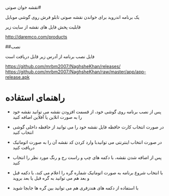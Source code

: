  
نقشه خوان صوتی#


یک برنامه اندروید برای خواندن نقشه صوتی تابلو فرش روی گوشی موبایل


قابلیت پخش فایل های نقشه از سایت زیر

http://daremco.com/products

##نصب

فایل نصب برنامه از آدرس زیر قابل دریافت است

https://github.com/mrbm2007/NaghsheKhan/releases/
https://github.com/mrbm2007/NaghsheKhan/raw/master/app/app-release.apk


راهنمای استفاده
===========
* پس از نصب برنامه روی گوشی خود، از قسمت افزودن نقشه می توانید نقشه خود را به صورت انلاین یا آفلاین اضافه کنید

* در صورت انتخاب کارت حافظه فایل نقشه خود را می توانید از حافظه داخلی گوشی انتخاب کنید 

* در صورت انتخاب اینترنتی می توانیدبا وارد کردن کد نقشه آن را به صورت اتوماتیک دریافت کنید

* پس از اضافه شدن نقشه، با دکمه های چپ و راست رج و رنگ مورد نظر را انتخاب کنید

* با انتخاب شروع برنامه به صورت اتوماتیک شماره گره را اعلام می کند، با دکمه قبل و بعد هم می توانید به گره قبل یا بعد بروید

* با استفاده از دکمه های هندزفری هم می توانید بین گره ها جابجا شوید
